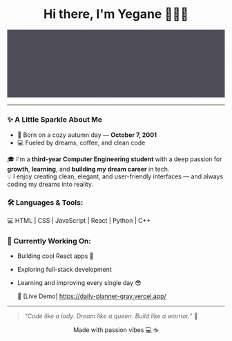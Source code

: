 <h1 align="center">Hi there, I'm Yegane 👩🏻‍💻</h1>
<p align="center">
  <img src="https://github.com/yegane-fmd/yegane-fmd/blob/main/yegane%20mohammadian.gif?raw=true" alt="animated banner" />
</p>


---
### ✨ A Little Sparkle About Me

- 🎂 Born on a cozy autumn day — **October 7, 2001**
- 💻 Fueled by dreams, coffee, and clean code 

🎓 I'm a **third-year Computer Engineering student** with a deep passion for **growth**, **learning**, and **building my dream career** in tech.  
💡 I enjoy creating clean, elegant, and user-friendly interfaces — and always coding my dreams into reality.

### 🛠️ Languages & Tools:
💻 HTML | CSS | JavaScript | React | Python | C++

### 🌱 Currently Working On:
- Building cool React apps 💫  
- Exploring full-stack development  
- Learning and improving every single day 😎

  🔗 [Live Demo] https://daily-planner-gray.vercel.app/

---

> _“Code like a lady. Dream like a queen. Build like a warrior.”_ 👑  

<p align="center">
   Made with passion vibes 💻 ☕
</p>

